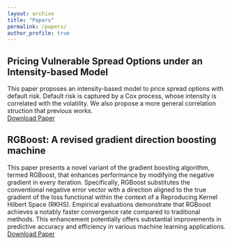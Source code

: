 ```yaml
---
layout: archive
title: "Papers"
permalink: /papers/
author_profile: true
---
```



## Pricing Vulnerable Spread Options under an Intensity-based Model

This paper proposes an intensity-based model to price spread options with default risk. Default risk is captured by a Cox process, whose intensity is correlated with the volatility. We also propose a more general correlation struction that previous works.   
[Download Paper](https://nymath.github.io/files/spread_option.pdf)

## RGBoost: A revised gradient direction boosting machine

This paper presents a novel variant of the gradient boosting algorithm, termed RGBoost, that enhances performance by modifying the negative gradient in every iteration.  Specifically, RGBoost substitutes the conventional negative error vector with a direction aligned to the true gradient of the loss functional within the context of a Reproducing Kernel Hilbert Space (RKHS). Empirical evaluations demonstrate that RGBoost achieves a notably faster convergence rate compared to traditional methods. This enhancement potentially offers substantial improvements in predictive accuracy and efficiency in various machine learning applications.  
[Download Paper](https://nymath.github.io/files/rgboost.pdf)
